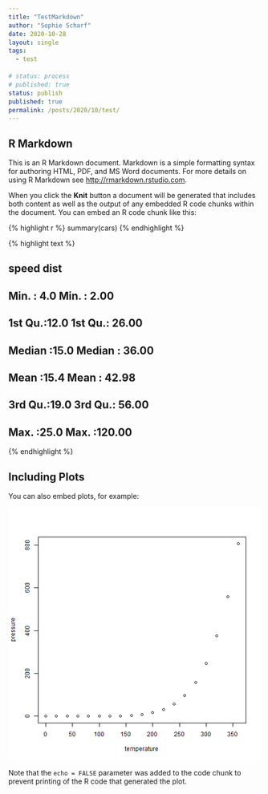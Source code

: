 ```yaml
---
title: "TestMarkdown"
author: "Sophie Scharf"
date: 2020-10-28
layout: single
tags:
  - test
  
# status: process
# published: true
status: publish
published: true
permalink: /posts/2020/10/test/
---
```

 

 
## R Markdown
 
This is an R Markdown document. Markdown is a simple formatting syntax for authoring HTML, PDF, and MS Word documents. For more details on using R Markdown see <http://rmarkdown.rstudio.com>.
 
When you click the **Knit** button a document will be generated that includes both content as well as the output of any embedded R code chunks within the document. You can embed an R code chunk like this:
 

{% highlight r %}
summary(cars)
{% endhighlight %}



{% highlight text %}
##      speed           dist       
##  Min.   : 4.0   Min.   :  2.00  
##  1st Qu.:12.0   1st Qu.: 26.00  
##  Median :15.0   Median : 36.00  
##  Mean   :15.4   Mean   : 42.98  
##  3rd Qu.:19.0   3rd Qu.: 56.00  
##  Max.   :25.0   Max.   :120.00
{% endhighlight %}
 
## Including Plots
 
You can also embed plots, for example:
 
![plot of chunk pressure](/assets/img/2020-10-28-TestMarkdown.Rmd/pressure-1.png)
 
Note that the `echo = FALSE` parameter was added to the code chunk to prevent printing of the R code that generated the plot.
